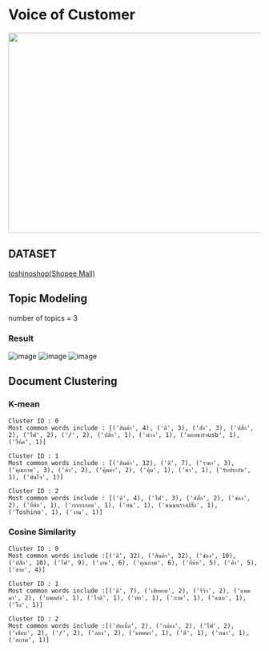 # Voice of Customer
<img src="https://github.com/nacknatthawit/MADT8101-Customer-Analytics/assets/115746160/8ad8648f-c729-464d-b621-6e3da832230b" height="400" width="600" >

## DATASET
[toshinoshop(Shopee Mall)](https://shopee.co.th/Toshino%E0%B8%A3%E0%B8%B2%E0%B8%87%E0%B8%9B%E0%B8%A5%E0%B8%B1%E0%B9%8A%E0%B8%81%E0%B9%84%E0%B8%9F2-6%E0%B8%8A%E0%B9%88%E0%B8%AD%E0%B8%872-6%E0%B8%AA%E0%B8%A7%E0%B8%B4%E0%B8%95%E0%B8%8B%E0%B9%8C-2USB%E0%B8%AA%E0%B8%B2%E0%B8%A2%E0%B8%A2%E0%B8%B2%E0%B8%A73-5%E0%B8%A1.%E0%B8%A3%E0%B8%B8%E0%B9%88%E0%B8%99ET-913USB-ET-914USB-ET-915USB-ET-912-ET-913-i.251098584.19620106839?sp_atk=5aed7023-3ebe-4813-9de0-ee425a9a1434&xptdk=5aed7023-3ebe-4813-9de0-ee425a9a1434)

## Topic Modeling
number of topics = 3

### Result

![image](https://github.com/nacknatthawit/MADT8101-Customer-Analytics/assets/115746160/f5673051-402b-4f7e-90b1-7ed47d0693d7)
![image](https://github.com/nacknatthawit/MADT8101-Customer-Analytics/assets/115746160/8f663e53-191b-475c-91cd-ec6fe83cc781)
![image](https://github.com/nacknatthawit/MADT8101-Customer-Analytics/assets/115746160/3a3e0cb9-125b-42bb-9572-bddfc7e8dcbf)

## Document Clustering

### K-mean

```
Cluster ID : 0
Most common words include : [('สินค้า', 4), ('ดี', 3), ('สั่ง', 3), ('ปลั๊ก', 2), ('ไฟ', 2), ('/', 2), ('ปลั้ก', 1), ('พ่วง', 1), ('พอทชาร์จusb', 1), ('ให้ด', 1)]

Cluster ID : 1
Most common words include : [('สินค้า', 12), ('ดี', 7), ('ราคา', 3), ('คุณภาพ', 3), ('ค้า', 2), ('คุ้มค่า', 2), ('คุ้ม', 1), ('ค่า', 1), ('รับประกัน', 1), ('มั่นใจ', 1)]

Cluster ID : 2
Most common words include : [('ดี', 4), ('ไฟ', 3), ('ปลั๊ก', 2), ('ช่อง', 2), ('ยี่ห้อ', 1), ('กกกกกอด', 1), ('ทน', 1), ('นนนนรางปลั๊ก', 1), ('Toshino', 1), ('งาน', 1)]
```

### Cosine Similarity

```
Cluster ID : 0
Most common words include :[('ดี', 32), ('สินค้า', 32), ('ช่อง', 10), ('ปลั๊ก', 10), ('ไฟ', 9), ('งาน', 6), ('คุณภาพ', 6), ('ยี่ห้อ', 5), ('ค้า', 5), ('สาย', 4)]

Cluster ID : 1
Most common words include :[('ดี', 7), ('เสียหาย', 2), ('รีวิว', 2), ('แพคมา', 2), ('แพคส่ง', 1), ('ไวดี', 1), ('ห่อ', 1), ('ภาพ', 1), ('แนบ', 1), ('ใบ', 1)]

Cluster ID : 2
Most common words include :[('บับเบิ้ล', 2), ('กล่อง', 2), ('ไฟ', 2), ('เสียบ', 2), ('/', 2), ('ลอง', 2), ('แพคมา', 1), ('ดี', 1), ('หนา', 1), ('สภาพ', 1)]
```

